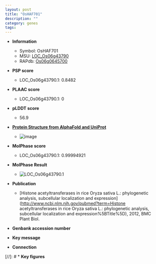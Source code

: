 ```yaml
---
layout: post
title: "OsHAF701"
description: ""
category: genes
tags: 
---
```


* **Information**  
    + Symbol: OsHAF701  
    + MSU: [LOC_Os06g43790](http://rice.plantbiology.msu.edu/cgi-bin/ORF_infopage.cgi?orf=LOC_Os06g43790)  
    + RAPdb: [Os06g0645700](http://rapdb.dna.affrc.go.jp/viewer/gbrowse_details/irgsp1?name=Os06g0645700)  

* **PSP score**  
    + LOC_Os06g43790.1: 0.8482 

* **PLAAC score**  
    + LOC_Os06g43790.1: 0 

* **pLDDT score**
    + 56.9

* **[Protein Structure from AlphaFold and UniProt](https://www.uniprot.org/uniprotkb/Q67W65/entry#structure)**
    + ![image](https://ricepsp.github.io/images/Q6/AF-Q67W65-F1.png)

* **MolPhase score**
    + LOC_Os06g43790.1: 0.99994921

* **MolPhase Result**
    + ![LOC_Os06g43790.1](https://304243504.github.io/Pictures/LOC_Os06g/LOC_Os06g43790.1.png)

* **Publication**  
    + [Histone acetyltransferases in rice Oryza sativa L.: phylogenetic analysis, subcellular localization and expression](http://www.ncbi.nlm.nih.gov/pubmed?term=Histone acetyltransferases in rice Oryza sativa L.: phylogenetic analysis, subcellular localization and expression%5BTitle%5D), 2012, BMC Plant Biol.

* **Genbank accession number**  

* **Key message**  

* **Connection**  

[//]: # * **Key figures**  


